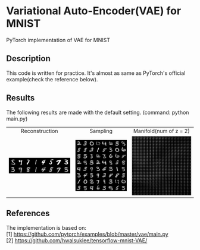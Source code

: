 # Variational Auto-Encoder(VAE) for MNIST
PyTorch implementation of VAE for MNIST

## Description
This code is written for practice. It's almost as same as PyTorch's official example(check the reference below).

## Results
The following results are made with the default setting. (command: python main.py)

<table align='center'>
<tr align='center'>
<td> Reconstruction </td>
<td> Sampling </td>
<td> Manifold(num of z = 2) </td>
</tr>
<tr>
<td><img src = 'results/reconstruction_100.png' width = '300px'>
<td><img src = 'results/sample_100.png' width = '300px'>
<td><img src = 'results/plot_along_z1_and_z2_axis__100.png' width = '300px'>
</tr>
</table>


## References
The implementation is based on:  
[1] https://github.com/pytorch/examples/blob/master/vae/main.py  
[2] https://github.com/hwalsuklee/tensorflow-mnist-VAE/  

